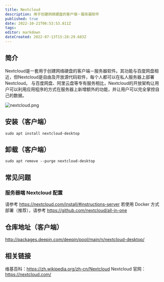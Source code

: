 ```yaml
---
title: Nextcloud
description: 用于创建网络硬盘的客户端－服务器软件
published: true
date: 2022-10-21T06:53:53.811Z
tags: 
editor: markdown
dateCreated: 2022-07-13T15:28:29.683Z
---
```


## 简介
Nextcloud是一套用于创建网络硬盘的客户端－服务器软件。其功能与百度网盘相近，但Nextcloud是自由及开放源代码软件，每个人都可以在私人服务器上部署Nextcloud。
与百度网盘、阿里云盘等专有服务相比，Nextcloud的开放架构让用户可以利用应用程序的方式在服务器上新增额外的功能，并让用户可以完全掌控自己的数据。

![nextcloud.png](/nextcloud.png)

## 安装（客户端）
```
sudo apt install nextcloud-desktop
```

## 卸载（客户端）
```
sudo apt remove --purge nextcloud-desktop
```

## 常见问题
### 服务器端 Nextcloud 配置
请参考 https://nextcloud.com/install/#instructions-server
若使用 Docker 方式部署（推荐），请参考 https://github.com/nextcloud/all-in-one

## 仓库地址（客户端）
http://packages.deepin.com/deepin/pool/main/n/nextcloud-desktop/

## 相关链接
维基百科：https://zh.wikipedia.org/zh-cn/Nextcloud
Nextcloud 官网：https://nextcloud.com/
